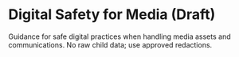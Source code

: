 # Digital Safety for Media (Draft)

Guidance for safe digital practices when handling media assets and communications. No raw child data; use approved redactions.
